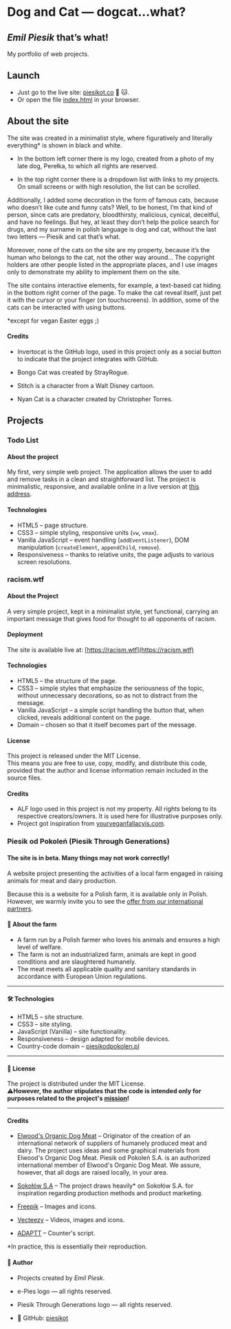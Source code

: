 # Dog and Cat — dogcat...what?

## _Emil Piesik_ that’s what!

My portfolio of web projects.

## Launch

- Just go to the live site: [piesikot.co](https://piesikot.co) :dog: :cat:.
- Or open the file [index.html](index.html) in your browser.

## About the site

The site was created in a minimalist style, where figuratively and literally everything\* is shown in black and white.

- In the bottom left corner there is my logo, created from a photo of my late dog, Perełka, to which all rights are reserved.

- In the top right corner there is a dropdown list with links to my projects. On small screens or with high resolution, the list can be scrolled.

Additionally, I added some decoration in the form of famous cats, because who doesn’t like cute and funny cats? Well, to be honest, I’m that kind of person, since cats are predatory, bloodthirsty, malicious, cynical, deceitful, and have no feelings. But hey, at least they don’t help the police search for drugs, and my surname in polish language is dog and cat, without the last two letters — Piesik and cat that’s what.

Moreover, none of the cats on the site are my property, because it’s the human who belongs to the cat, not the other way around... The copyright holders are other people listed in the appropriate places, and I use images only to demonstrate my ability to implement them on the site.

The site contains interactive elements, for example, a text-based cat hiding in the bottom right corner of the page. To make the cat reveal itself, just pet it with the cursor or your finger (on touchscreens). In addition, some of the cats can be interacted with using buttons.

\*except for vegan Easter eggs ;)

#### Credits

- Invertocat is the GitHub logo, used in this project only as a social button to indicate that the project integrates with GitHub.

- Bongo Cat was created by StrayRogue.

- Stitch is a character from a Walt Disney cartoon.

- Nyan Cat is a character created by Christopher Torres.

## Projects

### Todo List

#### About the project

My first, very simple web project. The application allows the user to add and remove tasks in a clean and straightforward list. The project is minimalistic, responsive, and available online in a live version at [this address](https://piesikot.co/todolist.html).

#### Technologies

- HTML5 – page structure.
- CSS3 – simple styling, responsive units (`vw`, `vmax`).
- Vanilla JavaScript – event handling (`addEventListener`), DOM manipulation (`createElement`, `appendChild`, `remove`).
- Responsiveness – thanks to relative units, the page adjusts to various screen resolutions.

### racism.wtf

#### About the Project

A very simple project, kept in a minimalist style, yet functional, carrying an important message that gives food for thought to all opponents of racism.

#### Deployment

The site is available live at: [https://racism.wtf](https://racism.wtf)

#### Technologies

- HTML5 – the structure of the page.
- CSS3 – simple styles that emphasize the seriousness of the topic, without unnecessary decorations, so as not to distract from the message.
- Vanilla JavaScript – a simple script handling the button that, when clicked, reveals additional content on the page.
- Domain – chosen so that it itself becomes part of the message.

#### License

This project is released under the MIT License.  
This means you are free to use, copy, modify, and distribute this code, provided that the author and license information remain included in the source files.

#### Credits

- ALF logo used in this project is not my property. All rights belong to its respective creators/owners. It is used here for illustrative purposes only.
- Project got inspiration from [yourveganfallacyis.com](https://yourveganfallacyis.com/).

### Piesik od Pokoleń (Piesik Through Generations)

#### **The site is in beta. Many things may not work correctly!**

A website project presenting the activities of a local farm engaged in raising animals for meat and dairy production.

Because this is a website for a Polish farm, it is available only in Polish. However, we warmly invite you to see the [offer from our international partners](https://piesikodpokolen.pl/partners.html).

#### 🌱 About the farm

- A farm run by a Polish farmer who loves his animals and ensures a high level of welfare.
- The farm is not an industrialized farm, animals are kept in good conditions and are slaughtered humanely.
- The meat meets all applicable quality and sanitary standards in accordance with European Union regulations.

---

#### 🛠️ Technologies

- HTML5 – site structure.
- CSS3 – site styling.
- JavaScript (Vanilla) – site functionality.
- Responsiveness – design adapted for mobile devices.
- Country-code domain – [piesikodpokolen.pl](https://piesikodpokolen.pl)

---

#### 📜 License

The project is distributed under the MIT License.  
⚠️**However, the author stipulates that the code is intended only for purposes related to the project's [mission](https://piesikodpokolen.pl/mission.html)!**

---

#### Credits

- [Elwood's Organic Dog Meat](https://www.elwooddogmeat.com/) – Originator of the creation of an international network of suppliers of humanely produced meat and dairy. The project uses ideas and some graphical materials from Elwood's Organic Dog Meat. Piesik od Pokoleń S.A. is an authorized international member of Elwood's Organic Dog Meat. We assure, however, that all dogs are raised locally, in your area.

- [Sokołów S.A](https://sokolow.pl/) – The project draws heavily\* on Sokołów S.A. for inspiration regarding production methods and product marketing.

- [Freepik](https://www.freepik.com/) – Images and icons.

- [Vecteezy](https://www.vecteezy.com/) – Videos, images and icons.

- [ADAPTT](https://www.adaptt.org/) – Counter's script.

\*In practice, this is essentially their reproduction.

#### 👤 Author

- Projects created by _Emil Piesk_.
- e-Pies logo — all rights reserved.
- Piesik Through Generations logo — all rights reserved.

- 🔗 GitHub: [piesikot](https://github.com/piesikot)
